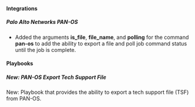 
#### Integrations

##### Palo Alto Networks PAN-OS

- Added the arguments **is_file**, **file_name**, and **polling** for the command **pan-os** to add the ability to export a file and poll job command status until the job is complete.

#### Playbooks

##### New: PAN-OS Export Tech Support File

New: Playbook that provides the ability to export a tech support file (TSF) from PAN-OS.
